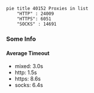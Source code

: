 
```mermaid
pie title 40152 Proxies in list
    "HTTP" : 24009
    "HTTPS": 6051
    "SOCKS" : 14691
```

### Some Info
#### Average Timeout

- mixed: 3.0s
- http: 1.5s
- https: 8.6s
- socks: 6.4s